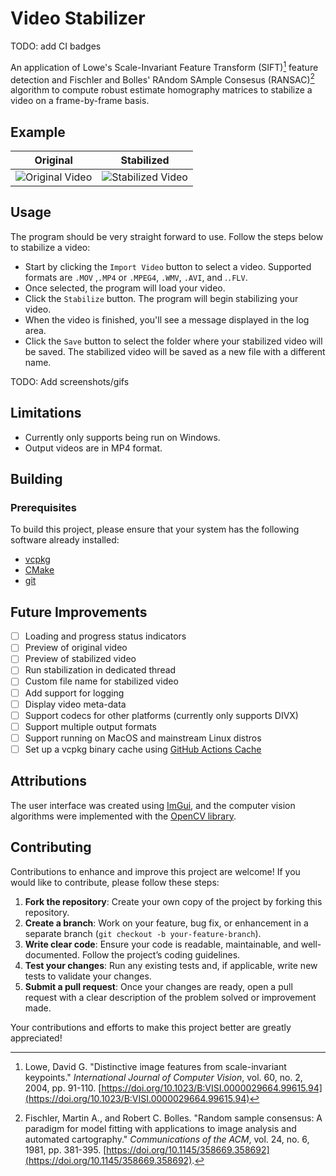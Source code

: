# Video Stabilizer

TODO: add CI badges

An application of Lowe's Scale-Invariant Feature Transform (SIFT)[^1] feature detection and Fischler and Bolles' RAndom SAmple Consesus (RANSAC)[^2] algorithm to compute robust estimate homography matrices to stabilize a video on a frame-by-frame basis.

[^1]: Lowe, David G. "Distinctive image features from scale-invariant keypoints." _International Journal of Computer Vision_, vol. 60, no. 2, 2004, pp. 91-110. [https://doi.org/10.1023/B:VISI.0000029664.99615.94](https://doi.org/10.1023/B:VISI.0000029664.99615.94)

[^2]: Fischler, Martin A., and Robert C. Bolles. "Random sample consensus: A paradigm for model fitting with applications to image analysis and automated cartography." _Communications of the ACM_, vol. 24, no. 6, 1981, pp. 381-395. [https://doi.org/10.1145/358669.358692](https://doi.org/10.1145/358669.358692).


## Example

| Original | Stabilized |
|:--------:|:----------:|
| ![Original Video](./docs/original.gif) | ![Stabilized Video](./docs/stabilized.gif) |

## Usage

The program should be very straight forward to use. Follow the steps below to stabilize a video:

- Start by clicking the `Import Video` button to select a video. Supported formats are `.MOV` ,`.MP4` or `.MPEG4`, `.WMV`, `.AVI`, and .`.FLV`.
- Once selected, the program will load your video.
- Click the `Stabilize` button. The program will begin stabilizing your video.
- When the video is finished, you'll see a message displayed in the log area.
- Click the `Save` button to select the folder where your stabilized video will be saved. The stabilized video will be saved as a new file with a different name.

TODO: Add screenshots/gifs

## Limitations

- Currently only supports being run on Windows.
- Output videos are in MP4 format.

## Building

### Prerequisites

To build this project, please ensure that your system has the following software already installed:

- [vcpkg](https://vcpkg.io/)
- [CMake](https://cmake.org/)
- [git](https://git-scm.com/)

## Future Improvements

- [ ] Loading and progress status indicators
- [ ] Preview of original video
- [ ] Preview of stabilized video
- [ ] Run stabilization in dedicated thread
- [ ] Custom file name for stabilized video
- [ ] Add support for logging
- [ ] Display video meta-data
- [ ] Support codecs for other platforms (currently only supports DIVX)
- [ ] Support multiple output formats
- [ ] Support running on MacOS and mainstream Linux distros
- [ ] Set up a vcpkg binary cache using [GitHub Actions Cache](https://learn.microsoft.com/en-us/vcpkg/consume/binary-caching-github-actions-cache)

## Attributions

The user interface was created using [ImGui](https://github.com/ocornut/imgui), and the computer vision algorithms were implemented with the [OpenCV library](https://opencv.org/).

## Contributing

Contributions to enhance and improve this project are welcome! If you would like to contribute, please follow these steps:

1. **Fork the repository**: Create your own copy of the project by forking this repository.
2. **Create a branch**: Work on your feature, bug fix, or enhancement in a separate branch (`git checkout -b your-feature-branch`).
3. **Write clear code**: Ensure your code is readable, maintainable, and well-documented. Follow the project’s coding guidelines.
4. **Test your changes**: Run any existing tests and, if applicable, write new tests to validate your changes.
5. **Submit a pull request**: Once your changes are ready, open a pull request with a clear description of the problem solved or improvement made.

Your contributions and efforts to make this project better are greatly appreciated!
